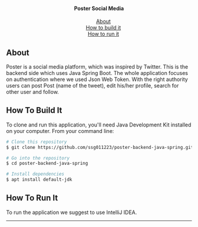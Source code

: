 <h4 align="center">Poster Social Media</h4>

<ul align="center" style="list-style: none">
  <li><a href="#about">About</a></li>
  <li><a href="#how-to-build-it">How to build it</a></li>
  <li><a href="#how-to-run-it">How to run it</a></li>
</ul>

## About

Poster is a social media platform, which was inspired by Twitter. This is the backend side which uses Java Spring Boot. The whole application focuses on authentication where we used Json Web Token. With the right authority users can post Post (name of the tweet), edit his/her profile, search for other user and follow.

## How To Build It

To clone and run this application, you'll need Java Development Kit installed on your computer. From your command line:

```bash
# Clone this repository
$ git clone https://github.com/ssg011223/poster-backend-java-spring.git

# Go into the repository
$ cd poster-backend-java-spring

# Install dependencies
$ apt install default-jdk
```

## How To Run It

To run the application we suggest to use IntelliJ IDEA.

---